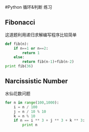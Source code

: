 #Python 循环&判断 练习
## Fibonacci
这道题利用递归求解编写程序比较简单
```python
def fib(n):
    if n==1 or n==2:
        return 1
    else:
        return fib(n-1)+fib(n-2)
print fib(36)
```



##  Narcissistic Number

水仙花数问题

```python
for n in range(100,1000):
    i = n / 100
    j = n / 10 % 10
    k = n % 10
    if n == i ** 3 + j ** 3 + k ** 3:
        print n
```



